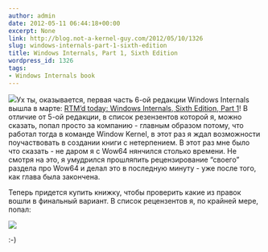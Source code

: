 ```yaml
---
author: admin
date: 2012-05-11 06:44:18+00:00
excerpt: None
link: http://blog.not-a-kernel-guy.com/2012/05/10/1326
slug: windows-internals-part-1-sixth-edition
title: Windows Internals, Part 1, Sixth Edition
wordpress_id: 1326
tags:
- Windows Internals book
---
```


[![](http://blog.not-a-kernel-guy.com/wp-content/uploads/2012/05/windows_internals_6_part1.jpg)](http://blogs.msdn.com/b/microsoft_press/archive/2012/03/14/rtm-d-today-windows-internals-sixth-edition-part-1.aspx)Ух ты, оказывается, первая часть 6-ой редакции Windows Internals вышла в марте: [RTM’d today: Windows Internals, Sixth Edition, Part 1](http://blogs.msdn.com/b/microsoft_press/archive/2012/03/14/rtm-d-today-windows-internals-sixth-edition-part-1.aspx)! В отличие от 5-ой редакции, в список резензентов которой я, можно сказать, попал просто за компанию - главным образом потому, что работал тогда в команде Window Kernel, в этот раз я ждал возможности поучаствовать в создании книги с нетерпением. В этот раз мне было что сказать - не даром я с Wow64 нянчился столько времени. Не смотря на это, я умудрился прошляпить рецензирование “своего” раздела про Wow64 и делал это в последную минуту - уже после того, как глава была закончена.

Теперь придется купить книжку, чтобы проверить какие из правок вошли в финальный вариант. В список рецензентов я, по крайней мере, попал:

[![](http://blog.not-a-kernel-guy.com/wp-content/uploads/2012/05/windows_internals_acknowledgments.jpg)](http://blog.not-a-kernel-guy.com/wp-content/uploads/2012/05/windows_internals_acknowledgments.jpg)

:-)
